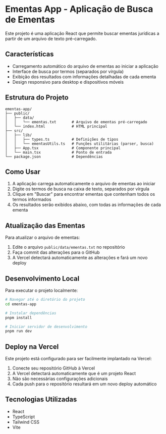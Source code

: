 # Ementas App - Aplicação de Busca de Ementas

Este projeto é uma aplicação React que permite buscar ementas jurídicas a partir de um arquivo de texto pré-carregado.

## Características

- Carregamento automático do arquivo de ementas ao iniciar a aplicação
- Interface de busca por termos (separados por vírgula)
- Exibição dos resultados com informações detalhadas de cada ementa
- Design responsivo para desktop e dispositivos móveis

## Estrutura do Projeto

```
ementas-app/
├── public/
│   ├── data/
│   │   └── ementas.txt       # Arquivo de ementas pré-carregado
│   └── index.html            # HTML principal
├── src/
│   ├── lib/
│   │   ├── types.ts          # Definições de tipos
│   │   └── ementasUtils.ts   # Funções utilitárias (parser, busca)
│   ├── App.tsx               # Componente principal
│   └── main.tsx              # Ponto de entrada
└── package.json              # Dependências
```

## Como Usar

1. A aplicação carrega automaticamente o arquivo de ementas ao iniciar
2. Digite os termos de busca na caixa de texto, separados por vírgula
3. Clique em "Buscar" para encontrar ementas que contenham todos os termos informados
4. Os resultados serão exibidos abaixo, com todas as informações de cada ementa

## Atualização das Ementas

Para atualizar o arquivo de ementas:

1. Edite o arquivo `public/data/ementas.txt` no repositório
2. Faça commit das alterações para o GitHub
3. A Vercel detectará automaticamente as alterações e fará um novo deploy

## Desenvolvimento Local

Para executar o projeto localmente:

```bash
# Navegar até o diretório do projeto
cd ementas-app

# Instalar dependências
pnpm install

# Iniciar servidor de desenvolvimento
pnpm run dev
```

## Deploy na Vercel

Este projeto está configurado para ser facilmente implantado na Vercel:

1. Conecte seu repositório GitHub à Vercel
2. A Vercel detectará automaticamente que é um projeto React
3. Não são necessárias configurações adicionais
4. Cada push para o repositório resultará em um novo deploy automático

## Tecnologias Utilizadas

- React
- TypeScript
- Tailwind CSS
- Vite

